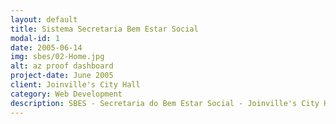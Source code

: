 ```yaml
---
layout: default
title: Sistema Secretaria Bem Estar Social
modal-id: 1
date: 2005-06-14
img: sbes/02-Home.jpg
alt: az proof dashboard
project-date: June 2005
client: Joinville's City Hall
category: Web Development
description: SBES - Secretaria do Bem Estar Social - Joinville's City Hall System for Social Help.
---
```


